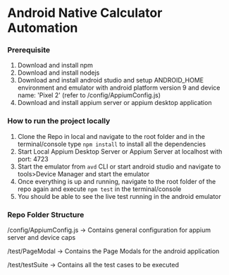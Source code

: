 # Android Native Calculator Automation

### Prerequisite
1. Download and install npm
2. Download and install nodejs
3. Download and install android studio and setup ANDROID_HOME environment and emulator with android platform version 9 and device name: 'Pixel 2' (refer to /config/AppiumConfig.js)
4. Download and install appium server or appium desktop application

### How to run the project locally
1. Clone the Repo in local and navigate to the root folder and in the terminal/console type `npm install` to install all the dependencies
2. Start Local Appium Desktop Server or Appium Server at localhost with port: 4723
3. Start the emulator from `avd` CLI or start android studio and navigate to tools>Device Manager and start the emulator
4. Once everything is up and running, navigate to the root folder of the repo again and execute `npm test` in the terminal/console 
5. You should be able to see the live test running in the android emulator

### Repo Folder Structure

/config/AppiumConfig.js -> Contains general configuration for appium server and device caps

/test/PageModal -> Contains the Page Modals for the android application

/test/testSuite -> Contains all the test cases to be executed